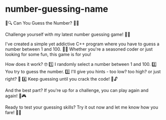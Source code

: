# number-guessing-name
🎲🔍 Can You Guess the Number? 🤔🔢

Challenge yourself with my latest number guessing game! 🚀💡

I've created a simple yet addictive C++ program where you have to guess a number between 1 and 100. 🎯✨ Whether you're a seasoned coder or just looking for some fun, this game is for you!

How does it work? 🤓
1️⃣ I randomly select a number between 1 and 100.
2️⃣ You try to guess the number.
3️⃣ I'll give you hints - too low? too high? or just right? 🎉
4️⃣ Keep guessing until you crack the code! 💪🔓

And the best part? If you're up for a challenge, you can play again and again! 🔄🎮

Ready to test your guessing skills? Try it out now and let me know how you fare! 🚀💬







